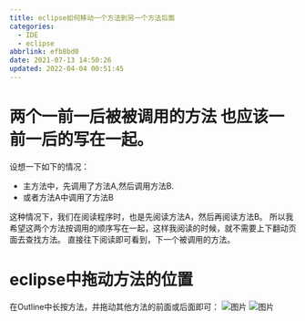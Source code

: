 ```yaml
---
title: eclipse如何移动一个方法到另一个方法后面
categories: 
  - IDE
  - eclipse
abbrlink: efb8bd0
date: 2021-07-13 14:50:26
updated: 2022-04-04 00:51:45
---
```

# 两个一前一后被被调用的方法 也应该一前一后的写在一起。
设想一下如下的情况：
- 主方法中，先调用了方法A,然后调用方法B.
- 或者方法A中调用了方法B

这种情况下，我们在阅读程序时，也是先阅读方法A，然后再阅读方法B。
所以我希望这两个方法按调用的顺序写在一起，这样我阅读的时候，就不需要上下翻动页面去查找方法。
直接往下阅读即可看到，下一个被调用的方法。

# eclipse中拖动方法的位置
在Outline中长按方法，并拖动其他方法的前面或后面即可：
![图片](https://gitee.com/XiaoLan223/images/raw/master/Blog/programming/Idea/Eclipse/EclipseMoveMethodLocation/1.png)
![图片](https://gitee.com/XiaoLan223/images/raw/master/Blog/programming/Idea/Eclipse/EclipseMoveMethodLocation/2.png)

<!-- Blog/programming/Idea/Eclipse/EclipseMoveMethodLocation -->
